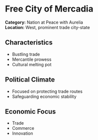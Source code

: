 # Free City of Mercadia

**Category:** Nation at Peace with Aurelia  
**Location:** West, prominent trade city-state  

## Characteristics
- Bustling trade  
- Mercantile prowess  
- Cultural melting pot  

## Political Climate
- Focused on protecting trade routes  
- Safeguarding economic stability  

## Economic Focus
- Trade  
- Commerce  
- Innovation

